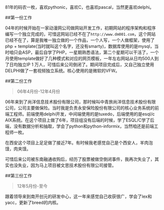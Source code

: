 
81年的码农一枚，喜欢pythonic，喜欢C，也喜欢pascal，当然更喜欢delphi。

##第一份工作

04年的时候开始在一家动漫网公司做网站开发工作，初期网站的程序架构和程序编写一个独立完成的，可惜这网站已经不在了`http://www.dm001.com`，这个网站已经不在了，算是我唯一独立做的一个作品，一个人写，一个人做框架，使用了php + template(当时就叫这个名字，还没有smarty)，数据库使用的是mysql，当时咱只会ASP，最后自学了PHP，一星期熟悉语法，第二个星期可以干活了，一个月使用template做好了几种模式和对应的网页模板，一年左右网站从日均500人到了日均独立IP 1 万人，可惜后来公司倒闭了。期间项目完成后，又自己独立使用DELPHI做了一套视频独立系统。核心使用的是微软的VFW。


##第二份工作
>06年4月份-12年4月份

06年来到了尚洋信息技术股份有限公司，那时候叫中青旅尚洋信息技术股份有限公司，公司主要做保险。当时我是负责永安保险股份有限公司的核心业务系统的前端工程师。前端使用delphi开发，中间端使用的是tuxedo，后端使用的是esql/c AIX系统。在这个项目上做了6年，项目组没有后端的时候，学了ESQL/C学了后端，没有数据分析和抽取，学会了python和python-informix，当然咱还是前端工程师一枚。

在西安这个项目上足足做了接近7年。有时候我老感觉自己是个西安人，羊肉泡馍，肉夹馍。

可惜后来公司被东南融通收购后，经历了股票被做空倒闭事件，我再次失业了，其实也没失业，因为马上项目被文思技术股份有限公司接管。

##第三份工作

>12年5月份-至今

跟着领导来到南开创元的研发中心，这一年来感觉自己收获很广，学会了lex和yacc，更新了breed的内核。






